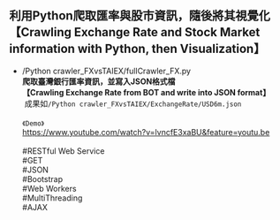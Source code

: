 ## 利用Python爬取匯率與股市資訊，隨後將其視覺化<br>【Crawling Exchange Rate and Stock Market information with Python, then Visualization】

* /Python crawler_FXvsTAIEX/fullCrawler_FX.py
  <br>
  **爬取臺灣銀行匯率資訊，並寫入JSON格式檔**
  <br>
  **【Crawling Exchange Rate from BOT and write into JSON format】**
  <br>
  成果如`/Python crawler_FXvsTAIEX/ExchangeRate/USD6m.json`
  <br>
  <br>
  `《Demo》`
  <br>
  https://www.youtube.com/watch?v=lvncfE3xaBU&feature=youtu.be
  <br>
  <br>
  #RESTful Web Service<br>#GET<br>#JSON<br>#Bootstrap<br>#Web Workers<br>#MultiThreading<br>#AJAX
